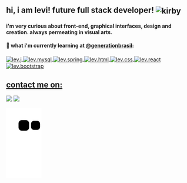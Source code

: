 ## hi, i am levi! future full stack developer!  <img alt="kirby" align="center" height="50" src="https://64.media.tumblr.com/4e1636c9ffae1a8f25a98462f9ad009d/4745d5bb39189c3d-c0/s75x75_c1/b9d53e595d3e410a834524102ca85e57c2d5321b.gifv">
<div>
  
  #### i'm very curious about front-end, graphical interfaces, design and creation. always permeating in visual arts.
  #### <p>🚀 what i'm currently learning at <a href="https://brazil.generation.org/" rel="nofollow">@generationbrasil</a>:</p>
  <a href="https://github.com/levmn"> 
     
  <img align="center" alt="lev.j" height="25" width="auto" src="https://img.shields.io/badge/Java-ED8B00?style=for-the-badge&logo=java&logoColor=white">   
  <img align="center" alt="lev.mysql" height="25" width="auto" src="https://img.shields.io/badge/MySQL-00000F?style=for-the-badge&logo=mysql&logoColor=white">  
  <img align="center" alt="lev.spring" height="25" width="auto" src="https://img.shields.io/badge/Spring-6DB33F?style=for-the-badge&logo=spring&logoColor=white">
  <img align="center" alt="lev.html" height="25" width="auto" src="https://img.shields.io/badge/HTML5-E34F26?style=for-the-badge&logo=html5&logoColor=white">
  <img align="center" alt="lev.css" height="25" width="auto" src="https://img.shields.io/badge/CSS3-1572B6?style=for-the-badge&logo=css3&logoColor=white">  
  <img align="center" alt="lev.react" height="25" width="auto" src="https://img.shields.io/badge/-ReactJs-61DAFB?logo=react&logoColor=white&style=flat">
  <img align="center" alt="lev.bootstrap" height="25" width="auto" src="https://img.shields.io/badge/Bootstrap-563D7C?style=for-the-badge&logo=bootstrap&logoColor=white">  
 
</div>

   ## contact me on:
  
<div>
  <a href="https://www.linkedin.com/in/levmn/" target="_blank"><img height="25" width="auto" src="https://img.shields.io/badge/-LinkedIn-%230077B5?style=for-the-badge&logo=linkedin&logoColor=white" target="_blank"></a>
  <a href = "mailto:levimncontato@gmail.com"><img height="25" width="auto" src="https://img.shields.io/badge/-Gmail-%23333?style=for-the-badge&logo=gmail&logoColor=white" target="_blank"></a> 
  
 ![Snake animation](https://github.com/levmn/levmn/blob/output/github-contribution-grid-snake.svg)
  
</div>
